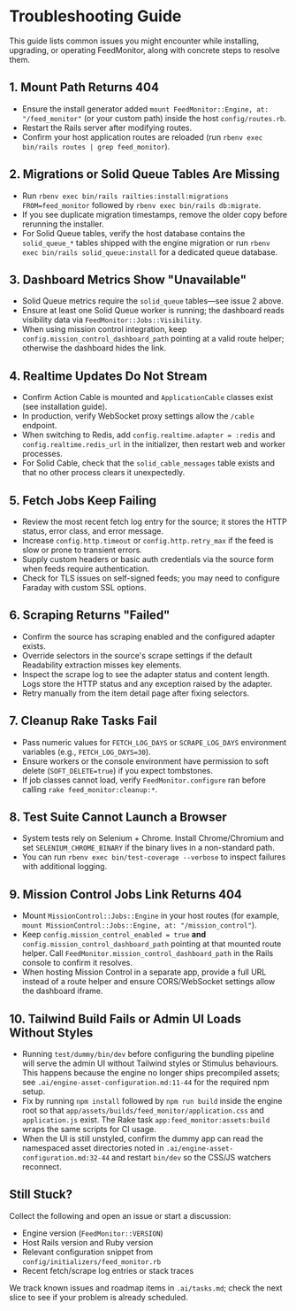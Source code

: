 # Troubleshooting Guide

This guide lists common issues you might encounter while installing, upgrading, or operating FeedMonitor, along with concrete steps to resolve them.

## 1. Mount Path Returns 404

- Ensure the install generator added `mount FeedMonitor::Engine, at: "/feed_monitor"` (or your custom path) inside the host `config/routes.rb`.
- Restart the Rails server after modifying routes.
- Confirm your host application routes are reloaded (run `rbenv exec bin/rails routes | grep feed_monitor`).

## 2. Migrations or Solid Queue Tables Are Missing

- Run `rbenv exec bin/rails railties:install:migrations FROM=feed_monitor` followed by `rbenv exec bin/rails db:migrate`.
- If you see duplicate migration timestamps, remove the older copy before rerunning the installer.
- For Solid Queue tables, verify the host database contains the `solid_queue_*` tables shipped with the engine migration or run `rbenv exec bin/rails solid_queue:install` for a dedicated queue database.

## 3. Dashboard Metrics Show "Unavailable"

- Solid Queue metrics require the `solid_queue` tables—see issue 2 above.
- Ensure at least one Solid Queue worker is running; the dashboard reads visibility data via `FeedMonitor::Jobs::Visibility`.
- When using mission control integration, keep `config.mission_control_dashboard_path` pointing at a valid route helper; otherwise the dashboard hides the link.

## 4. Realtime Updates Do Not Stream

- Confirm Action Cable is mounted and `ApplicationCable` classes exist (see installation guide).
- In production, verify WebSocket proxy settings allow the `/cable` endpoint.
- When switching to Redis, add `config.realtime.adapter = :redis` and `config.realtime.redis_url` in the initializer, then restart web and worker processes.
- For Solid Cable, check that the `solid_cable_messages` table exists and that no other process clears it unexpectedly.

## 5. Fetch Jobs Keep Failing

- Review the most recent fetch log entry for the source; it stores the HTTP status, error class, and error message.
- Increase `config.http.timeout` or `config.http.retry_max` if the feed is slow or prone to transient errors.
- Supply custom headers or basic auth credentials via the source form when feeds require authentication.
- Check for TLS issues on self-signed feeds; you may need to configure Faraday with custom SSL options.

## 6. Scraping Returns "Failed"

- Confirm the source has scraping enabled and the configured adapter exists.
- Override selectors in the source's scrape settings if the default Readability extraction misses key elements.
- Inspect the scrape log to see the adapter status and content length. Logs store the HTTP status and any exception raised by the adapter.
- Retry manually from the item detail page after fixing selectors.

## 7. Cleanup Rake Tasks Fail

- Pass numeric values for `FETCH_LOG_DAYS` or `SCRAPE_LOG_DAYS` environment variables (e.g., `FETCH_LOG_DAYS=30`).
- Ensure workers or the console environment have permission to soft delete (`SOFT_DELETE=true`) if you expect tombstones.
- If job classes cannot load, verify `FeedMonitor.configure` ran before calling `rake feed_monitor:cleanup:*`.

## 8. Test Suite Cannot Launch a Browser

- System tests rely on Selenium + Chrome. Install Chrome/Chromium and set `SELENIUM_CHROME_BINARY` if the binary lives in a non-standard path.
- You can run `rbenv exec bin/test-coverage --verbose` to inspect failures with additional logging.

## 9. Mission Control Jobs Link Returns 404

- Mount `MissionControl::Jobs::Engine` in your host routes (for example, `mount MissionControl::Jobs::Engine, at: "/mission_control"`).
- Keep `config.mission_control_enabled = true` **and** `config.mission_control_dashboard_path` pointing at that mounted route helper. Call `FeedMonitor.mission_control_dashboard_path` in the Rails console to confirm it resolves.
- When hosting Mission Control in a separate app, provide a full URL instead of a route helper and ensure CORS/WebSocket settings allow the dashboard iframe.

## 10. Tailwind Build Fails or Admin UI Loads Without Styles

- Running `test/dummy/bin/dev` before configuring the bundling pipeline will serve the admin UI without Tailwind styles or Stimulus behaviours. This happens because the engine no longer ships precompiled assets; see `.ai/engine-asset-configuration.md:11-44` for the required npm setup.
- Fix by running `npm install` followed by `npm run build` inside the engine root so that `app/assets/builds/feed_monitor/application.css` and `application.js` exist. The Rake task `app:feed_monitor:assets:build` wraps the same scripts for CI usage.
- When the UI is still unstyled, confirm the dummy app can read the namespaced asset directories noted in `.ai/engine-asset-configuration.md:32-44` and restart `bin/dev` so the CSS/JS watchers reconnect.

## Still Stuck?

Collect the following and open an issue or start a discussion:

- Engine version (`FeedMonitor::VERSION`)
- Host Rails version and Ruby version
- Relevant configuration snippet from `config/initializers/feed_monitor.rb`
- Recent fetch/scrape log entries or stack traces

We track known issues and roadmap items in `.ai/tasks.md`; check the next slice to see if your problem is already scheduled.
